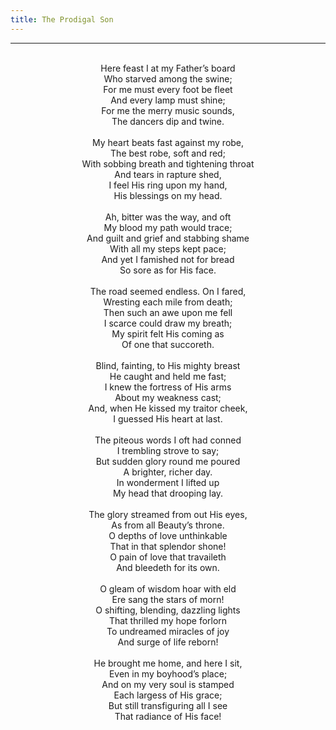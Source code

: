 ```yaml
---
title: The Prodigal Son
---
```


---
<center>
<br/>
Here feast I at my Father’s board<br/>
Who starved among the swine;<br/>
For me must every foot be fleet<br/>
And every lamp must shine;<br/>
For me the merry music sounds,<br/>
The dancers dip and twine.<br/>
<br/>
My heart beats fast against my robe,<br/>
The best robe, soft and red;<br/>
With sobbing breath and tightening throat<br/>
And tears in rapture shed,<br/>
I feel His ring upon my hand,<br/>
His blessings on my head.<br/>
<br/>
Ah, bitter was the way, and oft<br/>
My blood my path would trace;<br/>
And guilt and grief and stabbing shame<br/>
With all my steps kept pace;<br/>
And yet I famished not for bread<br/>
So sore as for His face.<br/>
<br/>
The road seemed endless. On I fared,<br/>
Wresting each mile from death;<br/>
Then such an awe upon me fell<br/>
I scarce could draw my breath;<br/>
My spirit felt His coming as<br/>
Of one that succoreth.<br/>
<br/>
Blind, fainting, to His mighty breast<br/>
He caught and held me fast;<br/>
I knew the fortress of His arms<br/>
About my weakness cast;<br/>
And, when He kissed my traitor cheek,<br/>
I guessed His heart at last.<br/>
<br/>
The piteous words I oft had conned<br/>
I trembling strove to say;<br/>
But sudden glory round me poured<br/>
A brighter, richer day.<br/>
In wonderment I lifted up<br/>
My head that drooping lay.<br/>
<br/>
The glory streamed from out His eyes,<br/>
As from all Beauty’s throne.<br/>
O depths of love unthinkable<br/>
That in that splendor shone!<br/>
O pain of love that travaileth<br/>
And bleedeth for its own.<br/>
<br/>
O gleam of wisdom hoar with eld<br/>
Ere sang the stars of morn!<br/>
O shifting, blending, dazzling lights<br/>
That thrilled my hope forlorn<br/>
To undreamed miracles of joy<br/>
And surge of life reborn!<br/>
<br/>
He brought me home, and here I sit,<br/>
Even in my boyhood’s place;<br/>
And on my very soul is stamped<br/>
Each largess of His grace;<br/>
But still transfiguring all I see<br/>
That radiance of His face!<br/>

</center>